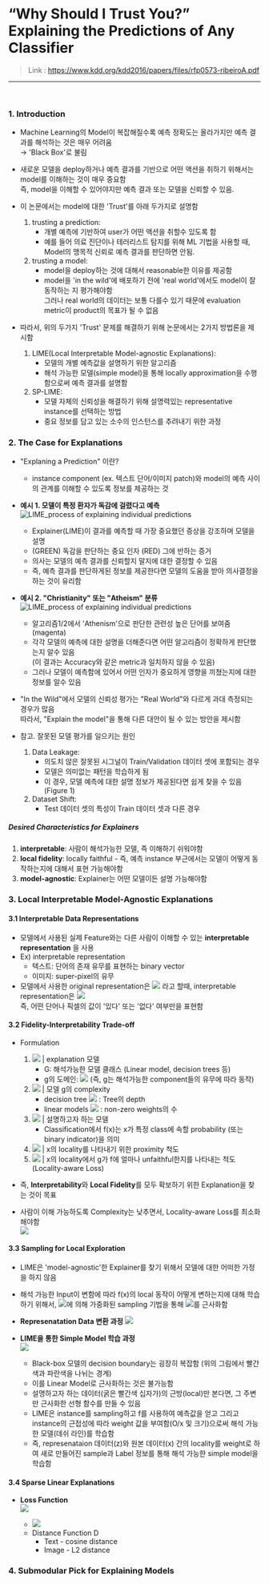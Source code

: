 # “Why Should I Trust You?” Explaining the Predictions of Any Classifier 
> Link : https://www.kdd.org/kdd2016/papers/files/rfp0573-ribeiroA.pdf
---
<br>


### 1. Introduction
- Machine Learning의 Model이 복잡해질수록 예측 정확도는 올라가지만 예측 결과를 해석하는 것은 매우 어려움  
  → 'Black Box'로 불림
- 새로운 모델을 deploy하거나 예측 결과를 기반으로 어떤 액션을 취하기 위해서는 model를 이해하는 것이 매우 중요함  
  즉, model을 이해할 수 있어야지만 예측 결과 또는 모델을 신뢰할 수 있음.
  
- 이 논문에서는 model에 대한 'Trust'를 아래 두가지로 설명함  
  1. trusting a prediction:  
     - 개별 예측에 기반하여 user가 어떤 액션을 취할수 있도록 함  
     - 예를 들어 의료 진단이나 테러리스트 탐지를 위해 ML 기법을 사용할 때, Model의 맹목적 신뢰로 예측 결과를 판단하면 안됨.  
  2. trusting a model:  
     - model을 deploy하는 것에 대해서 reasonable한 이유를 제공함  
     - model을 'in the wild'에 배포하기 전에 'real world'에서도 model이 잘 동작하는 지 평가해야함  
        그러나 real world의 데이터는 보통 다를수 있기 때문에 evaluation metric이 product의 목표가 될 수 없음
 
- 따라서, 위의 두가지 'Trust' 문제를 해결하기 위해 논문에서는 2가지 방법론을 제시함  
  1. LIME(Local Interpretable Model-agnostic Explanations):  
     - 모델의 개별 예측값을 설명하기 위한 알고리즘
     - 해석 가능한 모델(simple model)을 통해 locally approximation을 수행함으로써 예측 결과를 설명함
  2. SP-LIME:
     - 모델 자체의 신뢰성을 해결하기 위해 설명력있는 representative instance를 선택하는 방법
     - 중요 정보를 담고 있는 소수의 인스턴스를 추려내기 위한 과정


### 2. The Case for Explanations
- "Explaning a Prediction" 이란?  
   - instance component (ex. 텍스트 단어/이미지 patch)와 model의 예측 사이의 관계를 이해할 수 있도록 정보를 제공하는 것
 
- __예시 1. 모델이 특정 환자가 독감에 걸렸다고 예측__
  ![LIME_process of explaining individual predictions](../data/LIME_Figure_1.PNG)
     - Explainer(LIME)이 결과를 예측할 때 가장 중요했던 증상을 강조하며 모델을 설명
     - (GREEN) 독감을 판단하는 중요 인자 (RED) 그에 반하는 증거
     - 의사는 모델의 예측 결과를 신뢰할지 말지에 대한 결정할 수 있음   
   - 즉, 예측 결과를 판단하게된 정보를 제공한다면 모델의 도움을 받아 의사결정을 하는 것이 유리함
   
   
 - __예시 2. "Christianity" 또는 "Atheism" 분류__
   ![LIME_process of explaining individual predictions](../data/LIME_Figure_2.PNG)
     - 알고리즘1/2에서 'Athenism'으로 판단한 관련성 높은 단어를 보여줌(magenta)
     - 각각 모델의 예측에 대한 설명을 더해준다면 어떤 알고리즘이 정확하게 판단했는지 알수 있음  
       (이 결과는 Accuracy와 같은 metric과 일치하지 않을 수 있음)
     - 그러나 모델이 예측함에 있어서 어떤 인자가 중요하게 영향을 끼쳤는지에 대한 정보를 알수 있음
  
- "In the Wild"에서 모델의 신뢰성 평가는 "Real World"와 다르게 과대 측정되는 경우가 많음  
  따라서, "Explain the model"을 통해 다른 대안이 될 수 있는 방안을 제시함 

- 참고. 잘못된 모델 평가를 일으키는 원인
  1. Data Leakage: 
     - 의도치 않은 잘못된 시그널이 Train/Validation 데이터 셋에 포함되는 경우
     - 모델은 의미없는 패턴을 학습하게 됨
     - 이 경우, 모델 예측에 대한 설명 정보가 제공된다면 쉽게 찾을 수 있음 (Figure 1)
  2. Dataset Shift: 
     - Test 데이터 셋의 특성이 Train 데이터 셋과 다른 경우
 
##### Desired Characteristics for Explainers 
1. __interpretable__: 사람이 해석가능한 모델, 즉 이해하기 쉬워야함
2. __local fidelity__: locally faithful - 즉, 예측 instance 부근에서는 모델이 어떻게 동작하는지에 대해서 표현 가능해야함 
3. __model-agnostic__: Explainer는 어떤 모델이든 설명 가능해야함
 
### 3. Local Interpretable Model-Agnostic Explanations

#### 3.1 Interpretable Data Representations
- 모델에서 사용된 실제 Feature와는 다른 사람이 이해할 수 있는 __interpretable representation__ 을 사용
- Ex) interpretable representation  
  - 텍스트: 단어의 존재 유무를 표현하는 binary vector  
  - 이미지: super-pixel의 유무
- 모델에서 사용한 original representation은 ![](../data/LIME_denote_1.gif) 라고 할때, interpretable representation은 ![](../data/LIME_denote_2.gif)  
   즉, 어떤 단어나 픽셀의 값이 '있다' 또는 '없다' 여부만을 표현함


#### 3.2 Fidelity-Interpretability Trade-off
- Formulation
  1. ![](../data/LIME_denote_3.gif)  | explanation 모델
     - G: 해석가능한 모델 클래스 (Linear model, decision trees 등)  
     - g의 도메인: ![](../data/LIME_denote_4.gif) (즉, g는 해석가능한 component들의 유무에 따라 동작)  
  2. ![](../data/LIME_denote_5.gif)  | 모델 g의 complexity
     - decision tree ![](../data/LIME_denote_5.gif) : Tree의 depth
     - linear models ![](../data/LIME_denote_5.gif) : non-zero weights의 수
  3. ![](../data/LIME_denote_6.gif)  | 설명하고자 하는 모델
     - Classification에서 f(x)는 x가 특정 class에 속할 probability (또는 binary indicator)을 의미
  4. ![](../data/LIME_denote_7.gif)  | x의 locality를 나타내기 위한 proximity 척도
  5. ![](../data/LIME_denote_8.gif)  | x의 locality에서 g가 f에 얼마나 unfaithful한지를 나타내는 척도 (Locality-aware Loss)
  
- 즉, **Interpretability**와 **Local Fidelity**를 모두 확보하기 위한 Explanation을 찾는 것이 목표
- 사람이 이해 가능하도록 Complexity는 낮추면서, Locality-aware Loss를 최소화해야함  
  ![](../data/LIME_LossFunction.PNG)


#### 3.3 Sampling for Local Exploration
  
- LIME은 'model-agnostic'한 Explainer를 찾기 위해서 모델에 대한 어떠한 가정을 하지 않음
- 해석 가능한 Input이 변함에 따라 f(x)의 local 동작이 어떻게 변하는지에 대해 학습하기 위해서, ![](../data/LIME_denote_7.gif)에 의해 가중화된 sampling 기법을 통해 ![](../data/LIME_denote_8.gif)를 근사화함

- **Represenatation Data 변환 과정**
  ![](../data/LIME_Algorithm_1.png) 

- **LIME을 통한 Simple Model 학습 과정**  
  ![](../data/LIME_Algorithm_2.PNG)  
  - Black-box 모델의 decision boundary는 굉장히 복잡함 (위의 그림에서 빨간색과 파란색을 나뉘는 경계)
  - 이를 Linear Model로 근사화하는 것은 불가능함
  - 설명하고자 하는 데이터(굵은 빨간색 십자가)의 근방(local)만 본다면, 그 주변만 근사화한 선형 함수를 만들 수 있음
  - LIME은 instance를 sampling하고 f를 사용하여 예측값을 얻고 그리고 instance의 근접성에 따라 weight 값을 부여함(O/x 및 크기)으로써 해석 가능한 모델(데쉬 라인)를 학습함
  - 즉, represenataion 데이터(z)와 원본 데이터(x) 간의 locality를 weight로 하여 새로 만들어진 sample과 Label 정보를 통해 해석 가능한 simple model을 학습함

#### 3.4 Sparse Linear Explanations
- **Loss Function**  
  ![](../data/LIME_LossFunction_2.PNG)
  
  - ![](../data/LIME_denote_10.gif)
  - Distance Function D  
    - Text - cosine distance
    - Image - L2 distance

### 4. Submodular Pick for Explaining Models



  
